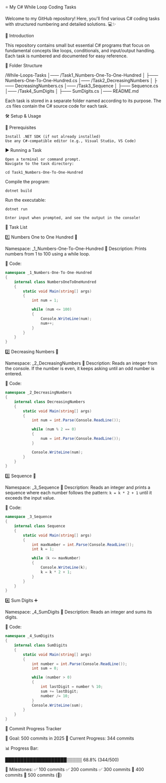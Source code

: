 ⭐ My C# While Loop Coding Tasks

Welcome to my GitHub repository! Here, you'll find various C# coding tasks with structured numbering and detailed solutions. 💻✨

🐜 Introduction

This repository contains small but essential C# programs that focus on fundamental concepts like loops, conditionals, and input/output handling. Each task is numbered and documented for easy reference.

📎 Folder Structure

/While-Loops-Tasks
│—— /Task1_Numbers-One-To-One-Hundred
│    ├—— Numbers-One-To-One-Hundred.cs
│—— /Task2_DecreasingNumbers
│    ├—— DecreasingNumbers.cs
│—— /Task3_Sequence
│    ├—— Sequence.cs
│—— /Task4_SumDigits
│    ├—— SumDigits.cs
│—— README.md

Each task is stored in a separate folder named according to its purpose. The .cs files contain the C# source code for each task.

🛠️ Setup & Usage

🔧 Prerequisites

    Install .NET SDK (if not already installed)
    Use any C#-compatible editor (e.g., Visual Studio, VS Code)

▶️ Running a Task

    Open a terminal or command prompt.
    Navigate to the task directory:

    cd Task1_Numbers-One-To-One-Hundred

Compile the program:

    dotnet build

Run the executable:

    dotnet run

    Enter input when prompted, and see the output in the console!

📌 Task List

1️⃣ Numbers One to One Hundred 🔄

Namespace: _1_Numbers-One-To-One-Hundred
📌 Description:
Prints numbers from 1 to 100 using a while loop.

📝 Code:
```csharp
namespace _1_Numbers-One-To-One-Hundred
{
    internal class NumbersOneToOneHundred
    {
        static void Main(string[] args)
        {
            int num = 1;

            while (num <= 100)
            {
                Console.WriteLine(num);
                num++;
            }
        }
    }
}
```

2️⃣ Decreasing Numbers 🔢

Namespace: _2_DecreasingNumbers
📌 Description:
Reads an integer from the console. If the number is even, it keeps asking until an odd number is entered.

📝 Code:
```csharp
namespace _2_DecreasingNumbers
{
    internal class DecreasingNumbers
    {
        static void Main(string[] args)
        {
            int num = int.Parse(Console.ReadLine());

            while (num % 2 == 0)
            {
                num = int.Parse(Console.ReadLine());
            }

            Console.WriteLine(num);
        }
    }
}
```

3️⃣ Sequence 🔢

Namespace: _3_Sequence
📌 Description:
Reads an integer and prints a sequence where each number follows the pattern: `k = k * 2 + 1` until it exceeds the input value.

📝 Code:
```csharp
namespace _3_Sequence
{
    internal class Sequence
    {
        static void Main(string[] args)
        {
            int maxNumber = int.Parse(Console.ReadLine());
            int k = 1;

            while (k <= maxNumber)
            {
                Console.WriteLine(k);
                k = k * 2 + 1;
            }
        }
    }
}
```

4️⃣ Sum Digits ➕

Namespace: _4_SumDigits
📌 Description:
Reads an integer and sums its digits.

📝 Code:
```csharp
namespace _4_SumDigits
{
    internal class SumDigits
    {
        static void Main(string[] args)
        {
            int number = int.Parse(Console.ReadLine());
            int sum = 0;

            while (number > 0)
            {
                int lastDigit = number % 10;
                sum += lastDigit;
                number /= 10;
            }
            Console.WriteLine(sum);
        }
    }
}
```

🎯 Commit Progress Tracker

🚀 Goal: 500 commits in 2025
📅 Current Progress: 344 commits

📊 Progress Bar:

████████████████████▒▒▒▒▒ 68.8% (344/500)

📌 Milestones:
✅ 100 commits
✅ 200 commits
✅ 300 commits
🔲 400 commits
🔲 500 commits (🎉)

